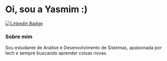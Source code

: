 # Oi, sou a Yasmim :)

[![Linkedin Badge](https://img.shields.io/badge/-LinkedIn-blue?style=flat-square&logo=Linkedin&logoColor=white&link=https://www.linkedin.com/in/yasmimgnoli/)](https://www.linkedin.com/in/yasmimgnoli/)

### Sobre mim
Sou estudante de Análise e Desenvolvimento de Sistemas, apaixonada por tech e sempre buscando aprender coisas novas.
